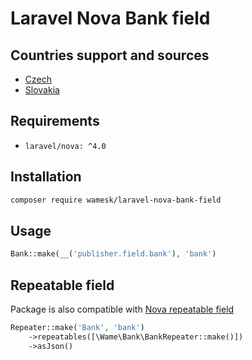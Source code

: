 # Laravel Nova Bank field

## Countries support and sources
- [Czech](https://www.cnb.cz/en/payments/accounts-bank-codes/)
- [Slovakia](https://nbs.sk/en/payments/general-information/directories-and-registers/directory-identification-codes-domestic-payment-system-in-sr/)

## Requirements

- `laravel/nova: ^4.0`


## Installation

```bash
composer require wamesk/laravel-nova-bank-field
```

## Usage

```php
Bank::make(__('publisher.field.bank'), 'bank')
```

## Repeatable field

Package is also compatible with [Nova repeatable field](https://nova.laravel.com/docs/4.0/resources/repeater-fields.html)

```php
Repeater::make('Bank', 'bank')
    ->repeatables([\Wame\Bank\BankRepeater::make()])
    ->asJson()
```
